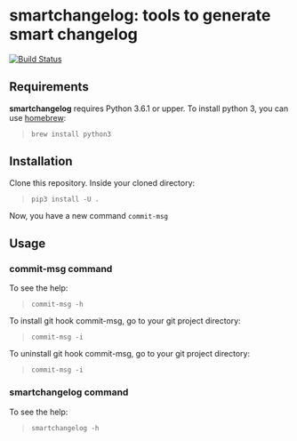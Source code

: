 smartchangelog: tools to generate smart changelog
=================================================

[![Build Status](https://travis-ci.org/ngouzy/smartchangelog.svg)](https://travis-ci.org/ngouzy/smartchangelog)

Requirements
------------

**smartchangelog** requires Python 3.6.1 or upper.
To install python 3, you can use [homebrew](https://brew.sh):

> `brew install python3`

Installation
------------

Clone this repository.
Inside your cloned directory:

> `pip3 install -U .`

Now, you have a new command `commit-msg`


Usage
-----

### commit-msg command

To see the help:

> `commit-msg -h`

To install git hook commit-msg, go to your git project directory:

> `commit-msg -i`

To uninstall git hook commit-msg, go to your git project directory:

> `commit-msg -i`

### smartchangelog command

To see the help:

> `smartchangelog -h`